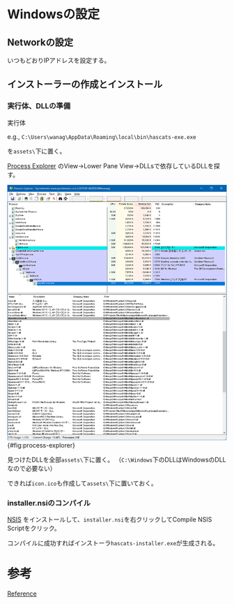 # Windowsの設定

## Networkの設定

いつもどおりIPアドレスを設定する。

## インストーラーの作成とインストール

### 実行体、DLLの準備

実行体

e.g., `C:\Users\wanag\AppData\Roaming\local\bin\hascats-exe.exe`

を`assets\`下に置く。

[Process Explorer](https://docs.microsoft.com/en-us/sysinternals/downloads/process-explorer)
のView->Lower Pane View->DLLsで依存しているDLLを探す。

![process explorer](./image/process_explorer.png){#fig:process-explorer}

見つけたDLLを全部`assets\`下に置く。
（`C:\Windows`下のDLLはWindowsのDLLなので必要ない）

できれば`icon.ico`も作成して`assets\`下に置いておく。

### installer.nsiのコンパイル

[NSIS](https://nsis.sourceforge.io/Main_Page)
をインストールして、`installer.nsi`を右クリックしてCompile NSIS Scriptをクリック。

コンパイルに成功すればインストーラ`hascats-installer.exe`が生成される。

# 参考

[Reference](https://blog.patchgirl.io/haskell/2020/10/30/windows-installer-for-haskell-software.html)
